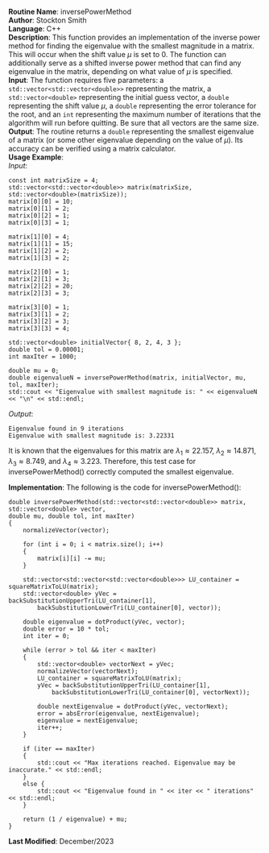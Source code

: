 **Routine Name**: inversePowerMethod  
**Author**: Stockton Smith  
**Language**: C++  
**Description**: This function provides an implementation of the inverse power method for finding the eigenvalue with the smallest magnitude in a matrix. This will occur when the shift value $\mu$ is set to $0$. The function can additionally serve as a shifted inverse power method that can find any eigenvalue in the matrix, depending on what value of $\mu$ is specified.  
**Input**: The function requires five parameters: a `std::vector<std::vector<double>>` representing the matrix, a `std::vector<double>` representing the initial guess vector, a `double` representing the shift value $\mu$, a `double` representing the error tolerance for the root, and an `int` representing the maximum number of iterations that the algorithm will run before quitting. Be sure that all vectors are the same size.  
**Output**: The routine returns a `double` representing the smallest eigenvalue of a matrix (or some other eigenvalue depending on the value of $\mu$). Its accuracy can be verified using a matrix calculator.  
**Usage Example**:  
*Input*:  

    const int matrixSize = 4;
    std::vector<std::vector<double>> matrix(matrixSize, std::vector<double>(matrixSize));
    matrix[0][0] = 10;
    matrix[0][1] = 2;
    matrix[0][2] = 1;
    matrix[0][3] = 1;

    matrix[1][0] = 4;
    matrix[1][1] = 15;
    matrix[1][2] = 2;
    matrix[1][3] = 2;

    matrix[2][0] = 1;
    matrix[2][1] = 3;
    matrix[2][2] = 20;
    matrix[2][3] = 3;

    matrix[3][0] = 1;
    matrix[3][1] = 2;
    matrix[3][2] = 3;
    matrix[3][3] = 4;

    std::vector<double> initialVector{ 8, 2, 4, 3 };
    double tol = 0.00001;
    int maxIter = 1000;

    double mu = 0;
    double eigenvalueN = inversePowerMethod(matrix, initialVector, mu, tol, maxIter);
    std::cout << "Eigenvalue with smallest magnitude is: " << eigenvalueN << "\n" << std::endl;

*Output*:  

    Eigenvalue found in 9 iterations
    Eigenvalue with smallest magnitude is: 3.22331

It is known that the eigenvalues for this matrix are $\lambda_1 \approx 22.157$, $\lambda_2 \approx 14.871$, $\lambda_3 \approx 8.749$, and $\lambda_4 \approx 3.223$. Therefore, this test case for inversePowerMethod() correctly computed the smallest eigenvalue.  

**Implementation**: The following is the code for inversePowerMethod():  

    double inversePowerMethod(std::vector<std::vector<double>> matrix, std::vector<double> vector,
	double mu, double tol, int maxIter)
    {
        normalizeVector(vector);

        for (int i = 0; i < matrix.size(); i++)
        {
            matrix[i][i] -= mu;
        }

        std::vector<std::vector<std::vector<double>>> LU_container = squareMatrixToLU(matrix);
        std::vector<double> yVec = backSubstitutionUpperTri(LU_container[1],
            backSubstitutionLowerTri(LU_container[0], vector));

        double eigenvalue = dotProduct(yVec, vector);
        double error = 10 * tol;
        int iter = 0;

        while (error > tol && iter < maxIter)
        {
            std::vector<double> vectorNext = yVec;
            normalizeVector(vectorNext);
            LU_container = squareMatrixToLU(matrix);
            yVec = backSubstitutionUpperTri(LU_container[1],
                backSubstitutionLowerTri(LU_container[0], vectorNext));

            double nextEigenvalue = dotProduct(yVec, vectorNext);
            error = absError(eigenvalue, nextEigenvalue);
            eigenvalue = nextEigenvalue;
            iter++;
        }

        if (iter == maxIter)
        {
            std::cout << "Max iterations reached. Eigenvalue may be inaccurate." << std::endl;
        }
        else {
            std::cout << "Eigenvalue found in " << iter << " iterations" << std::endl;
        }

        return (1 / eigenvalue) + mu;
    }

**Last Modified**: December/2023